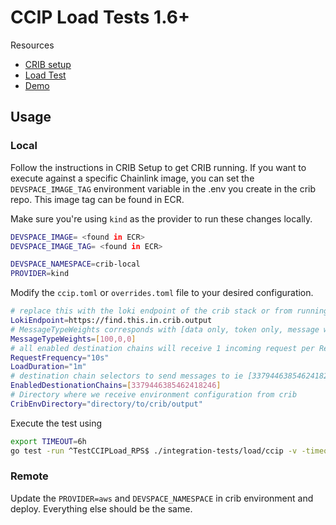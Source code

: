 # CCIP Load Tests 1.6+

Resources
- [CRIB setup](https://smartcontract-it.atlassian.net/wiki/spaces/CRIB/pages/1024622593/CCIP+v2+CRIB+-+Deploy+Access+Instructions+WIP)
- [Load Test](https://smartcontract-it.atlassian.net/wiki/spaces/CCIP/pages/edit-v2/1247707289?draftShareId=5d462e12-a0bb-4e05-99d4-f9687d40b627)
- [Demo](https://drive.google.com/file/d/1U3WAiyuoCVYGWMRWnG8ESRR3ie7lp7er/view?usp=drive_web)


## Usage

### Local
Follow the instructions in CRIB Setup to get CRIB running. If you want to execute against a specific Chainlink image,
you can set the `DEVSPACE_IMAGE_TAG` environment variable in the .env you create in the crib repo. This image tag can be found in ECR. 

Make sure you're using `kind` as the provider to run these changes locally. 
```sh
DEVSPACE_IMAGE= <found in ECR>
DEVSPACE_IMAGE_TAG= <found in ECR>

DEVSPACE_NAMESPACE=crib-local
PROVIDER=kind
```

Modify the `ccip.toml` or `overrides.toml` file to your desired configuration.
```sh
# replace this with the loki endpoint of the crib stack or from running `devspace ingress-hosts`
LokiEndpoint=https://find.this.in.crib.output
# MessageTypeWeights corresponds with [data only, token only, message with data]
MessageTypeWeights=[100,0,0]
# all enabled destination chains will receive 1 incoming request per RequestFrequency for the duration of LoadDuration
RequestFrequency="10s"
LoadDuration="1m"
# destination chain selectors to send messages to ie [3379446385462418246,909606746561742123, etc.]
EnabledDestionationChains=[3379446385462418246]
# Directory where we receive environment configuration from crib
CribEnvDirectory="directory/to/crib/output"

```

Execute the test using 
```sh
export TIMEOUT=6h
go test -run ^TestCCIPLoad_RPS$ ./integration-tests/load/ccip -v -timeout $TIMEOUT`
```

### Remote
Update the `PROVIDER=aws` and `DEVSPACE_NAMESPACE` in crib environment and deploy. Everything else should be the same. 